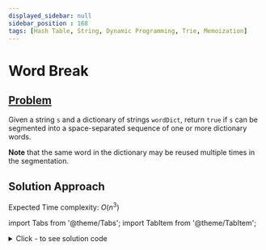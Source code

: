 ```yaml
---
displayed_sidebar: null
sidebar_position : 168
tags: [Hash Table, String, Dynamic Programming, Trie, Memoization]
---
```


# Word Break

## [Problem](https://leetcode.com/problems/word-break/)

<p>Given a string <code>s</code> and a dictionary of strings <code>wordDict</code>, return <code>true</code> if <code>s</code> can be segmented into a space-separated sequence of one or more dictionary words.</p>

<p><strong>Note</strong> that the same word in the dictionary may be reused multiple times in the segmentation.</p>

## Solution Approach

Expected Time complexity: $O(n^3)$

import Tabs from '@theme/Tabs';
import TabItem from '@theme/TabItem';

<details><summary>Click - to see solution code</summary>

<Tabs>
<TabItem value="cpp" label="C++">

```cpp
class Solution {
   public:
    bool wordBreak(string s, vector<string>& wordDict) {
        unordered_map<string, int> mp;
        for (auto i : wordDict) mp[i] = 1;

        vector<bool> dp(s.size() + 1);
        dp[0] = true;
        for (int i = 1; i <= s.size(); i++) {
            for (int j = i - 1; j >= 0; j--) {
                string w = s.substr(j, i - j);
                if (mp.find(w) != mp.end() && dp[j]) dp[i] = true;
            }
        }

        return dp[s.size()];
    }
};

```
</TabItem>
</Tabs>

</details>
